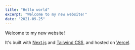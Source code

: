 ```yaml
---
title: "Hello world"
excerpt: "Welcome to my new website!"
date: "2021-09-25"
---
```


Welcome to my new website!

It's built with [Next.js](https://nextjs.org/) and [Tailwind CSS](https://tailwindcss.com/), and hosted on [Vercel](https://vercel.com/).
